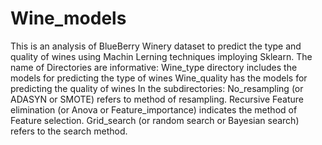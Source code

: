 # Wine_models
This is an analysis of BlueBerry Winery dataset to predict the type and quality of wines using Machin Lerning techniques imploying Sklearn.
The name of Directories are informative:
Wine_type directory includes the models for predicting the type of wines
Wine_quality has the models for predicting the quality of wines
In the subdirectories:
No_resampling (or ADASYN or SMOTE) refers to method of resampling.
Recursive Feature elimination (or Anova or Feature_importance) indicates the method of Feature selection.
Grid_search (or random search or Bayesian search) refers to the search method.

